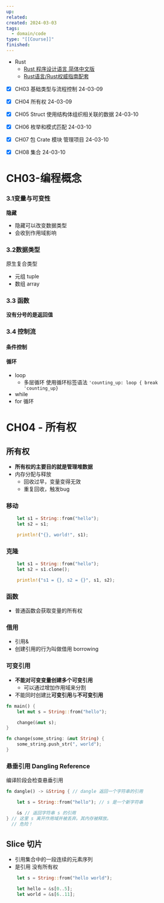 ```yaml
---
up: 
related: 
created: 2024-03-03
tags:
  - domain/code
type: "[[Course]]"
finished:
---
```

- Rust
	- [Rust 程序设计语言 简体中文版](https://kaisery.github.io/trpl-zh-cn/ch02-00-guessing-game-tutorial.html)
	- [Rust语言/Rust权威指南配套](https://www.bilibili.com/video/BV1hp4y1k7SV/?spm_id_from=333.337.search-card.all.click&vd_source=6d4ef5f8b8b73d69ea854cb9321a50ac)


- [x] CH03 基础类型与流程控制 24-03-09
- [x] CH04 所有权 24-03-09
- [x] CH05 Struct  使用结构体组织相关联的数据 24-03-10
- [x] CH06 枚举和模式匹配 24-03-10
- [x] CH07 包 Crate 模块 管理项目 24-03-10
- [x] CH08 集合 24-03-10


# CH03-编程概念

### 3.1变量与可变性


**隐藏**
- 隐藏可以改变数据类型
- 会收到作用域影响


### 3.2数据类型

原生复合类型

- 元组 tuple
- 数组 array

### 3.3 函数

**没有分号的是返回值**

### 3.4 控制流

#### 条件控制



#### 循环

- loop
	- 多层循环 使用循环标签语法 `'counting_up: loop { break 'counting_up}`
- while
- for 循环

# CH04 - 所有权


## 所有权

- **所有权的主要目的就是管理堆数据**
- 内存分配与释放
	- 回收过早，变量变得无效
	- 重复回收，触发bug


### 移动

```rust
    let s1 = String::from("hello");
    let s2 = s1;

    println!("{}, world!", s1);

```

### 克隆

```rust
    let s1 = String::from("hello");
    let s2 = s1.clone();

    println!("s1 = {}, s2 = {}", s1, s2);

```


### 函数

- 普通函数会获取变量的所有权

### 借用

- 引用& 
- 创建引用的行为叫做借用 borrowing

### 可变引用

- **不能对可变变量创建多个可变引用**
	- 可以通过增加作用域来分割
- 不能同时创建比**可变引用**与**不可变引用**

```rust
fn main() {
    let mut s = String::from("hello");

    change(&mut s);
}

fn change(some_string: &mut String) {
    some_string.push_str(", world");
}
```

### 悬垂引用 Dangling Reference

编译阶段会检查悬垂引用

```rust
fn dangle() -> &String { // dangle 返回一个字符串的引用

    let s = String::from("hello"); // s 是一个新字符串

    &s // 返回字符串 s 的引用
} // 这里 s 离开作用域并被丢弃。其内存被释放。
  // 危险！
```


## Slice 切片

- 引用集合中的一段连续的元素序列
- 是引用 没有所有权

```rust
    let s = String::from("hello world");

    let hello = &s[0..5];
    let world = &s[6..11];

```




